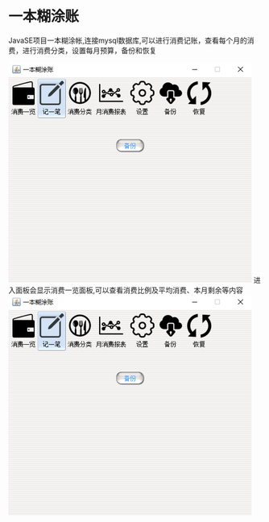 # 一本糊涂账
JavaSE项目一本糊涂帐,连接mysql数据库,可以进行消费记账，查看每个月的消费，进行消费分类，设置每月预算，备份和恢复



![image](https://github.com/Tongmengjun/Bill/blob/main/%E8%AF%B4%E6%98%8E%E5%9B%BE%E7%89%87/%E5%A4%87%E4%BB%BD.png)
进入面板会显示消费一览面板,可以查看消费比例及平均消费、本月剩余等内容
![image](https://github.com/Tongmengjun/Bill/blob/main/%E8%AF%B4%E6%98%8E%E5%9B%BE%E7%89%87/%E5%A4%87%E4%BB%BD.png)
